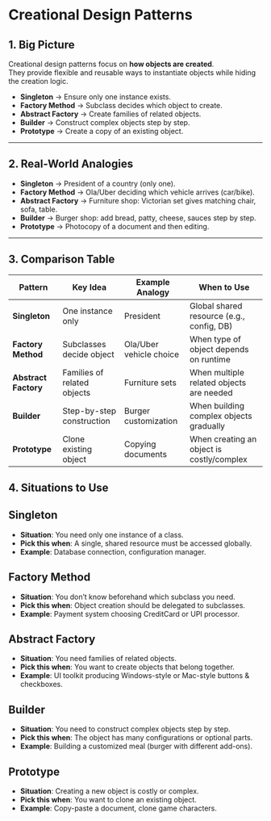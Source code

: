 
# Creational Design Patterns

## 1. Big Picture  
Creational design patterns focus on **how objects are created**.  
They provide flexible and reusable ways to instantiate objects while hiding the creation logic.  

- **Singleton** → Ensure only one instance exists.  
- **Factory Method** → Subclass decides which object to create.  
- **Abstract Factory** → Create families of related objects.  
- **Builder** → Construct complex objects step by step.  
- **Prototype** → Create a copy of an existing object.  

---

## 2. Real-World Analogies  

- **Singleton** → President of a country (only one).  
- **Factory Method** → Ola/Uber deciding which vehicle arrives (car/bike).  
- **Abstract Factory** → Furniture shop: Victorian set gives matching chair, sofa, table.  
- **Builder** → Burger shop: add bread, patty, cheese, sauces step by step.  
- **Prototype** → Photocopy of a document and then editing.  

---

## 3. Comparison Table  

| Pattern          | Key Idea                        | Example Analogy         | When to Use                                   |  
|------------------|---------------------------------|-------------------------|-----------------------------------------------|  
| **Singleton**    | One instance only               | President               | Global shared resource (e.g., config, DB)     |  
| **Factory Method** | Subclasses decide object       | Ola/Uber vehicle choice | When type of object depends on runtime        |  
| **Abstract Factory** | Families of related objects | Furniture sets          | When multiple related objects are needed      |  
| **Builder**      | Step-by-step construction       | Burger customization    | When building complex objects gradually       |  
| **Prototype**    | Clone existing object           | Copying documents       | When creating an object is costly/complex     |  

## 4. Situations to Use

## Singleton
- **Situation**: You need only one instance of a class.  
- **Pick this when**: A single, shared resource must be accessed globally.  
- **Example**: Database connection, configuration manager.  

## Factory Method
- **Situation**: You don’t know beforehand which subclass you need.  
- **Pick this when**: Object creation should be delegated to subclasses.  
- **Example**: Payment system choosing CreditCard or UPI processor.  

## Abstract Factory
- **Situation**: You need families of related objects.  
- **Pick this when**: You want to create objects that belong together.  
- **Example**: UI toolkit producing Windows-style or Mac-style buttons & checkboxes.  

## Builder
- **Situation**: You need to construct complex objects step by step.  
- **Pick this when**: The object has many configurations or optional parts.  
- **Example**: Building a customized meal (burger with different add-ons).  

## Prototype
- **Situation**: Creating a new object is costly or complex.  
- **Pick this when**: You want to clone an existing object.  
- **Example**: Copy-paste a document, clone game characters.  